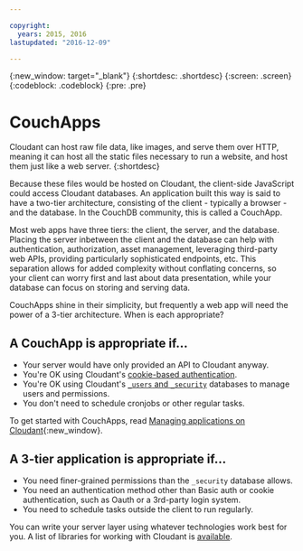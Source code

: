```yaml
---

copyright:
  years: 2015, 2016
lastupdated: "2016-12-09"

---
```


{:new_window: target="_blank"}
{:shortdesc: .shortdesc}
{:screen: .screen}
{:codeblock: .codeblock}
{:pre: .pre}

# CouchApps

Cloudant can host raw file data,
like images,
and serve them over HTTP,
meaning it can host all the static files necessary to run a website,
and host them just like a web server.
{:shortdesc}

Because these files would be hosted on Cloudant,
the client-side JavaScript could access Cloudant databases.
An application built this way is said to have a two-tier architecture,
consisting of the client - typically a browser - and the database.
In the CouchDB community,
this is called a CouchApp.

Most web apps have three tiers:
the client,
the server,
and the database.
Placing the server inbetween the client and the database can help with authentication,
authorization,
asset management,
leveraging third-party web APIs,
providing particularly sophisticated endpoints,
etc.
This separation allows for added complexity without conflating concerns,
so your client can worry first and last about data presentation,
while your database can focus on storing and serving data.

CouchApps shine in their simplicity,
but frequently a web app will need the power of a 3-tier architecture.
When is each appropriate?

## A CouchApp is appropriate if...

-   Your server would have only provided an API to Cloudant anyway.
-   You're OK using Cloudant's
    [cookie-based authentication](../api/authentication.html).
-   You're OK using Cloudant's [`_users` and `_security`](../api/authorization.html)
    databases to manage users and permissions.
-   You don't need to schedule cronjobs or other regular tasks.

To get started with CouchApps,
read [Managing applications on Cloudant](https://cloudant.com/blog/app-management/){:new_window}.

## A 3-tier application is appropriate if...

-   You need finer-grained permissions than the `_security` database
    allows.
-   You need an authentication method other than Basic auth or cookie
    authentication, such as Oauth or a 3rd-party login system.
-   You need to schedule tasks outside the client to run regularly.

You can write your server layer using whatever technologies work best
for you.
A list of libraries for working with Cloudant is [available](../libraries/index.html).
